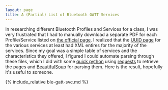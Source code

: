 ```yaml
---
layout: page
title: A (Partial) List of Bluetooth GATT Services
---
```

In researching different Bluetooth Profiles and Services for a class, I was
very frustrated that I had to manually download a separate PDF for each
Profile/Service listed on [the official
page](https://www.bluetooth.com/specifications/gatt/). I realized that the
[UUID page](https://www.bluetooth.com/specifications/gatt/services/) for the
various services at least had XML entires for the majority of the services.
Since my goal was a simple table of services and the characteristics they
offered, I figured I could automate parsing through these files, which I did
with some [quick python](https://github.com/linkoep/gatt_scrape) using
[requests](https://requests.readthedocs.io/en/master/) to retrieve the pages
and [BeautifulSoup](https://www.crummy.com/software/BeautifulSoup/) for parsing
them. Here is the result, hopefully it's useful to someone.

{% include_relative ble-gatt-svc.md %}
